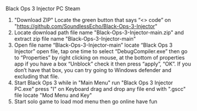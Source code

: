 Black Ops 3 Injector PC Steam
1) "Download ZIP" Locate the green button that says “<> code” on "https://github.com/SoundlessEcho/Black-Ops-3-Injector"
2)  Locate download path file name "Black-Ops-3-Injector-main.zip" and extract zip file name "Black-Ops-3-Injector-main"
3)  Open file name “Black-Ops-3-Injector-main” locate “Black Ops 3 Injector” open file,  tap one time to select “DebugCompiler.exe” then go to “Properties” by right clicking on mouse, at the bottom of properties app if you have a box “Unblock” check it then press “apply”, “OK”. If you don’t have that box, you can try going to Windows defender and excluding that file.
4) Start Black Ops 3 while in "Main Menu" run "Black Ops 3 Injector PC.exe" press "I" on Keyboard drag and drop any file end with ".gscc" file locate "Mod Menu and Key"
5) Start solo game to load mod menu then go online have fun
